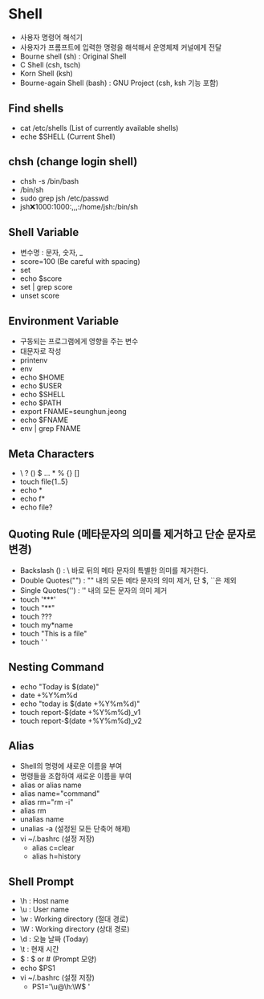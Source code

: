 # Shell

- 사용자 명령어 해석기
- 사용자가 프롬프트에 입력한 명령을 해석해서 운영체제 커널에게 전달
- Bourne shell (sh) : Original Shell
- C Shell (csh, tsch)
- Korn Shell (ksh)
- Bourne-again Shell (bash) : GNU Project (csh, ksh 기능 포함)

## Find shells

- cat /etc/shells (List of currently available shells)
- eche $SHELL (Current Shell)

## chsh (change login shell)

- chsh -s /bin/bash
- /bin/sh
- sudo grep jsh /etc/passwd
- jsh:x:1000:1000:,,,:/home/jsh:/bin/sh

## Shell Variable

- 변수명 : 문자, 숫자, _
- score=100 (Be careful with spacing)
- set
- echo $score
- set | grep score
- unset score

## Environment Variable

- 구동되는 프로그램에게 영향을 주는 변수
- 대문자로 작성
- printenv
- env
- echo $HOME
- echo $USER
- echo $SHELL
- echo $PATH
- export FNAME=seunghun.jeong
- echo $FNAME
- env | grep FNAME

## Meta Characters

- \ ? () $ ... * % {} []
- touch file{1..5}
- echo *
- echo f*
- echo file?

## Quoting Rule (메타문자의 의미를 제거하고 단순 문자로 변경)

- Backslash (\) : \  바로 뒤의 메타 문자의 특별한 의미를 제거한다.
- Double Quotes("") : "" 내의 모든 메타 문자의 의미 제거, 단 $, ``은 제외
- Single Quotes('') : '' 내의 모든 문자의 의미 제거
- touch '***'
- touch "**"
- touch \?\?\?
- touch my\*name
- touch "This is a file"
- touch '  '

## Nesting Command

- echo "Today is $(date)"
- date +%Y%m%d
- echo "today is $(date +%Y%m%d)"
- touch report-$(date +%Y%m%d)_v1
- touch report-$(date +%Y%m%d)_v2

## Alias

- Shell의 명령에 새로운 이름을 부여
- 명령들을 조합하여 새로운 이름을 부여
- alias or alias name
- alias name="command"
- alias rm="rm -i"
- alias rm
- unalias name
- unalias -a (설정된 모든 단축어 해제)
- vi ~/.bashrc (설정 저장)
  - alias c=clear
  - alias h=history

## Shell Prompt

- \h : Host name
- \u : User name
- \w : Working directory (절대 경로)
- \W : Working directory (상대 경로)
- \d : 오늘 날짜 (Today)
- \t : 현재 시간
- \$ : $ or # (Prompt 모양)
- echo $PS1
- vi ~/.bashrc (설정 저장)
  - PS1='\u@\h:\W\$ '
